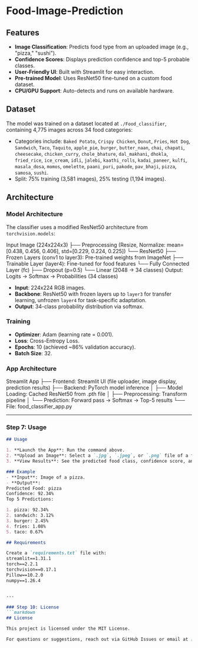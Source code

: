 # Food-Image-Prediction

## Features

- **Image Classification**: Predicts food type from an uploaded image (e.g., "pizza," "sushi").
- **Confidence Scores**: Displays prediction confidence and top-5 probable classes.
- **User-Friendly UI**: Built with Streamlit for easy interaction.
- **Pre-trained Model**: Uses ResNet50 fine-tuned on a custom food dataset.
- **CPU/GPU Support**: Auto-detects and runs on available hardware.

## Dataset

The model was trained on a dataset located at `./Food_classifier`, containing 4,775 images across 34 food categories:
- Categories include: `Baked Potato`, `Crispy Chicken`, `Donut`, `Fries`, `Hot Dog`, `Sandwich`, `Taco`, `Taquito`, `apple_pie`, `burger`, `butter_naan`, `chai`, `chapati`, `cheesecake`, `chicken_curry`, `chole_bhature`, `dal_makhani`, `dhokla`, `fried_rice`, `ice_cream`, `idli`, `jalebi`, `kaathi_rolls`, `kadai_paneer`, `kulfi`, `masala_dosa`, `momos`, `omelette`, `paani_puri`, `pakode`, `pav_bhaji`, `pizza`, `samosa`, `sushi`.
- Split: 75% training (3,581 images), 25% testing (1,194 images).

## Architecture

### Model Architecture
The classifier uses a modified ResNet50 architecture from `torchvision.models`:

Input Image (224x224x3)
├── Preprocessing (Resize, Normalize: mean=[0.438, 0.456, 0.406], std=[0.229, 0.224, 0.225])
└── ResNet50
├── Frozen Layers (conv1 to layer3): Pre-trained weights from ImageNet
├── Trainable Layer (layer4): Fine-tuned for food features
└── Fully Connected Layer (fc)
├── Dropout (p=0.5)
└── Linear (2048 → 34 classes)
Output: Logits → Softmax → Probabilities (34 classes)


- **Input**: 224x224 RGB images.
- **Backbone**: ResNet50 with frozen layers up to `layer3` for transfer learning, unfrozen `layer4` for task-specific adaptation.
- **Output**: 34-class probability distribution via softmax.

### Training
- **Optimizer**: Adam (learning rate = 0.001).
- **Loss**: Cross-Entropy Loss.
- **Epochs**: 10 (achieved ~86% validation accuracy).
- **Batch Size**: 32.

### App Architecture
Streamlit App
├── Frontend: Streamlit UI (file uploader, image display, prediction results)
├── Backend: PyTorch model inference
│   ├── Model Loading: Cached ResNet50 from .pth file
│   ├── Preprocessing: Transform pipeline
│   └── Prediction: Forward pass → Softmax → Top-5 results
└── File: food_classifier_app.py


---

### Step 7: Usage
```markdown
## Usage

1. **Launch the App**: Run the command above.
2. **Upload an Image**: Select a `.jpg`, `.jpeg`, or `.png` file of a food item.
3. **View Results**: See the predicted food class, confidence score, and top-5 predictions.

### Example
- **Input**: Image of a pizza.
- **Output**:
Predicted Food: pizza
Confidence: 92.34%
Top 5 Predictions:

1. pizza: 92.34%
2. sandwich: 3.12%
3. burger: 2.45%
4. fries: 1.08%
5. taco: 0.67%

## Requirements

Create a `requirements.txt` file with:
streamlit==1.31.1
torch==2.2.1
torchvision==0.17.1
Pillow==10.2.0
numpy==1.26.4


---

### Step 10: License
```markdown
## License

This project is licensed under the MIT License.

For questions or suggestions, reach out via GitHub Issues or email at [roshabel001@gmail.com].
